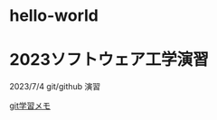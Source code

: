 # hello-world

# 2023ソフトウェア工学演習
2023/7/4
git/github 演習

[git学習メモ](https://github.com/kimusu25/hello-world/blob/main/git-tutorial.md)
